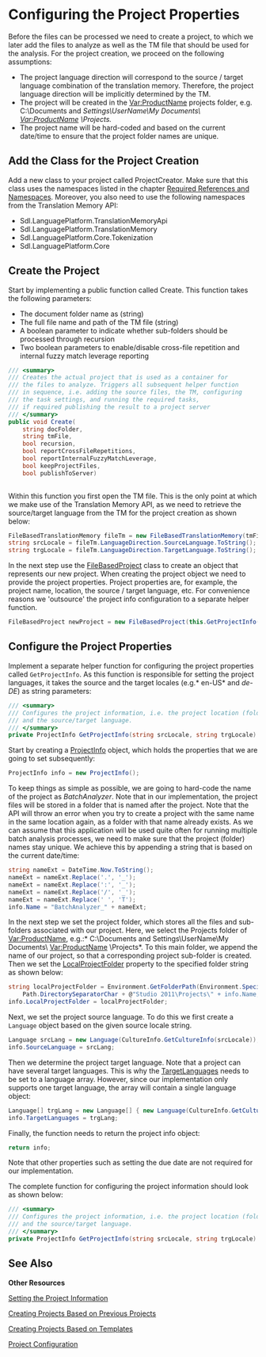 Configuring the Project Properties
==

Before the files can be processed we need to create a project, to which we later add the files to analyze as well as the TM file that should be used for the analysis. For the project creation, we proceed on the following assumptions:

* The project language direction will correspond to the source / target language combination of the translation memory. Therefore, the project language direction will be implicitly determined by the TM.
* The project will be created in the <Var:ProductName> projects folder, e.g. C:\Documents and *Settings\UserName\My Documents\ <Var:ProductName> \Projects.*
* The project name will be hard-coded and based on the current date/time to ensure that the project folder names are unique.

Add the Class for the Project Creation
--

Add a new class to your project called ProjectCreator. Make sure that this class uses the namespaces listed in the chapter [Required References and Namespaces](required_references_and_namespaces.md). Moreover, you also need to use the following namespaces from the Translation Memory API:

* Sdl.LanguagePlatform.TranslationMemoryApi
* Sdl.LanguagePlatform.TranslationMemory
* Sdl.LanguagePlatform.Core.Tokenization
* Sdl.LanguagePlatform.Core

Create the Project
--

Start by implementing a public function called Create. This function takes the following parameters:

* The document folder name as (string)
* The full file name and path of the TM file (string)
* A boolean parameter to indicate whether sub-folders should be processed through recursion
* Two boolean parameters to enable/disable cross-file repetition and internal fuzzy match leverage reporting

```cs
/// <summary>
/// Creates the actual project that is used as a container for
/// the files to analyze. Triggers all subsequent helper function
/// in sequence, i.e. adding the source files, the TM, configuring
/// the task settings, and running the required tasks, 
/// if required publishing the result to a project server
/// </summary> 
public void Create(
    string docFolder,
    string tmFile,
    bool recursion,
    bool reportCrossFileRepetitions,
    bool reportInternalFuzzyMatchLeverage,
    bool keepProjectFiles, 
    bool publishToServer)
    
```

Within this function you first open the TM file. This is the only point at which we make use of the Translation Memory API, as we need to retrieve the source/target language from the TM for the project creation as shown below:

```cs
FileBasedTranslationMemory fileTm = new FileBasedTranslationMemory(tmFile);
string srcLocale = fileTm.LanguageDirection.SourceLanguage.ToString();
string trgLocale = fileTm.LanguageDirection.TargetLanguage.ToString();
```

In the next step use the [FileBasedProject](/api/projectautomation/Sdl.ProjectAutomation.FileBased.FileBasedProject.yml) class to create an object that represents our new project. When creating the project object we need to provide the project properties. Project properties are, for example, the project name, location, the source / target language, etc. For convenience reasons we 'outsource' the project info configuration to a separate helper function.

```cs
FileBasedProject newProject = new FileBasedProject(this.GetProjectInfo(srcLocale, trgLocale));
```

Configure the Project Properties
--

Implement a separate helper function for configuring the project properties called ```GetProjectInfo```. As this function is responsible for setting the project languages, it takes the source and the target locales (e.g.* en-US* and *de-DE*) as string parameters:

```cs
/// <summary>
/// Configures the project information, i.e. the project location (folder), the project name,
/// and the source/target language.
/// </summary> 
private ProjectInfo GetProjectInfo(string srcLocale, string trgLocale)
```

Start by creating a [ProjectInfo](../../../api/projectautomation/Sdl.ProjectAutomation.Core.ProjectInfo.yml) object, which holds the properties that we are going to set subsequently:

```cs
ProjectInfo info = new ProjectInfo();
```

To keep things as simple as possible, we are going to hard-code the name of the project as *BatchAnalyzer*. Note that in our implementation, the project files will be stored in a folder that is named after the project. Note that the API will throw an error when you try to create a project with the same name in the same location again, as a folder with that name already exists. As we can assume that this application will be used quite often for running multiple batch analysis processes, we need to make sure that the project (folder) names stay unique. We achieve this by appending a string that is based on the current date/time:

```cs
string nameExt = DateTime.Now.ToString();
nameExt = nameExt.Replace('.', '_');
nameExt = nameExt.Replace(':', '_');
nameExt = nameExt.Replace('/', '_');
nameExt = nameExt.Replace(' ', 'T');
info.Name = "BatchAnalyzer_" + nameExt;
```

In the next step we set the project folder, which stores all the files and sub-folders associated with our project. Here, we select the Projects folder of <Var:ProductName>, e.g.:* C:\Documents and Settings\UserName\My Documents\ <Var:ProductName> \Projects*. To this main folder, we append the name of our project, so that a corresponding project sub-folder is created. Then we set the [LocalProjectFolder](../../../api/projectautomation/Sdl.ProjectAutomation.Core.ProjectInfo.yml#Sdl_ProjectAutomation_Core_ProjectInfo_LocalProjectFolder) property to the specified folder string as shown below:

```cs
string localProjectFolder = Environment.GetFolderPath(Environment.SpecialFolder.MyDocuments).ToString() +
    Path.DirectorySeparatorChar + @"Studio 2011\Projects\" + info.Name;
info.LocalProjectFolder = localProjectFolder;
```

Next, we set the project source language. To do this we first create a ```Language``` object based on the given source locale string.

```cs
Language srcLang = new Language(CultureInfo.GetCultureInfo(srcLocale));
info.SourceLanguage = srcLang;
```

Then we determine the project target language. Note that a project can have several target languages. This is why the [TargetLanguages](../../../api/projectautomation/Sdl.ProjectAutomation.Core.ProjectInfo.yml#Sdl_ProjectAutomation_Core_ProjectInfo_TargetLanguages) needs to be set to a language array. However, since our implementation only supports one target language, the array will contain a single language object:

```cs
Language[] trgLang = new Language[] { new Language(CultureInfo.GetCultureInfo(trgLocale)) };
info.TargetLanguages = trgLang;
```

Finally, the function needs to return the project info object:

```cs
return info;
```

Note that other properties such as setting the due date are not required for our implementation.

The complete function for configuring the project information should look as shown below:

```cs
/// <summary>
/// Configures the project information, i.e. the project location (folder), the project name,
/// and the source/target language.
/// </summary> 
private ProjectInfo GetProjectInfo(string srcLocale, string trgLocale)
```

See Also
--

**Other Resources**


[Setting the Project Information](..\code_examples\setting_the_project_information.md)

[Creating Projects Based on Previous Projects](..\code_examples\creating_proj_based_on_templates.md)

[Creating Projects Based on Templates](..\code_examples\creating_proj_based_on_templates.md)

[Project Configuration](../project_configuration.md)